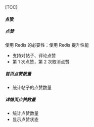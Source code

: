 [TOC]

#### 点赞

##### 点赞

使用 Redis 的必要性：使用 Redis 提升性能

- 支持对帖子、评论点赞
- 第 1 次点赞，第 2 次取消点赞

##### 首页点赞数量

- 统计帖子的点赞数量

##### 详情页点赞数量

- 统计点赞数量
- 显示点赞状态

